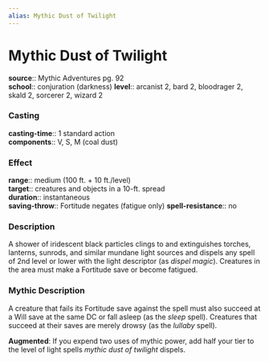 ```yaml
---
alias: Mythic Dust of Twilight
---
```


# Mythic Dust of Twilight

**source**:: Mythic Adventures pg. 92  
**school**:: conjuration (darkness)
**level**:: arcanist 2, bard 2, bloodrager 2, skald 2, sorcerer 2, wizard 2

### Casting 

**casting-time**:: 1 standard action  
**components**:: V, S, M (coal dust)

### Effect 

**range**:: medium (100 ft. + 10 ft./level)  
**target**:: creatures and objects in a 10-ft. spread  
**duration**:: instantaneous  
**saving-throw**:: Fortitude negates (fatigue only)
**spell-resistance**:: no

### Description 

A shower of iridescent black particles clings to and extinguishes torches, lanterns, sunrods, and similar mundane light sources and dispels any spell of 2nd level or lower with the light descriptor (as *dispel magic*). Creatures in the area must make a Fortitude save or become fatigued.

### Mythic Description

A creature that fails its Fortitude save against the spell must also succeed at a Will save at the same DC or fall asleep (as the *sleep* spell). Creatures that succeed at their saves are merely drowsy (as the *lullaby* spell).  
  
**Augmented**: If you expend two uses of mythic power, add half your tier to the level of light spells *mythic dust of twilight* dispels.
